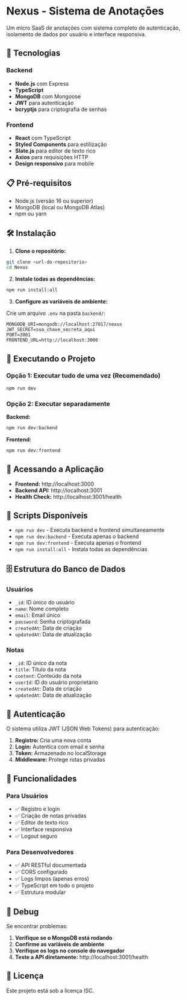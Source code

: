 # Nexus - Sistema de Anotações

Um micro SaaS de anotações com sistema completo de autenticação, isolamento de dados por usuário e interface responsiva.

## 🚀 Tecnologias

### Backend
- **Node.js** com Express
- **TypeScript**
- **MongoDB** com Mongoose
- **JWT** para autenticação
- **bcryptjs** para criptografia de senhas

### Frontend
- **React** com TypeScript
- **Styled Components** para estilização
- **Slate.js** para editor de texto rico
- **Axios** para requisições HTTP
- **Design responsivo** para mobile

## 📋 Pré-requisitos

- Node.js (versão 16 ou superior)
- MongoDB (local ou MongoDB Atlas)
- npm ou yarn

## 🛠️ Instalação

1. **Clone o repositório:**
```bash
git clone <url-do-repositorio>
cd Nexus
```

2. **Instale todas as dependências:**
```bash
npm run install:all
```

3. **Configure as variáveis de ambiente:**

Crie um arquivo `.env` na pasta `backend/`:
```env
MONGODB_URI=mongodb://localhost:27017/nexus
JWT_SECRET=sua_chave_secreta_aqui
PORT=3001
FRONTEND_URL=http://localhost:3000
```

## 🚀 Executando o Projeto

### Opção 1: Executar tudo de uma vez (Recomendado)
```bash
npm run dev
```

### Opção 2: Executar separadamente

**Backend:**
```bash
npm run dev:backend
```

**Frontend:**
```bash
npm run dev:frontend
```

## 📱 Acessando a Aplicação

- **Frontend:** http://localhost:3000
- **Backend API:** http://localhost:3001
- **Health Check:** http://localhost:3001/health

## 🔧 Scripts Disponíveis

- `npm run dev` - Executa backend e frontend simultaneamente
- `npm run dev:backend` - Executa apenas o backend
- `npm run dev:frontend` - Executa apenas o frontend
- `npm run install:all` - Instala todas as dependências

## 🗄️ Estrutura do Banco de Dados

### Usuários
- `_id`: ID único do usuário
- `name`: Nome completo
- `email`: Email único
- `password`: Senha criptografada
- `createdAt`: Data de criação
- `updatedAt`: Data de atualização

### Notas
- `_id`: ID único da nota
- `title`: Título da nota
- `content`: Conteúdo da nota
- `userId`: ID do usuário proprietário
- `createdAt`: Data de criação
- `updatedAt`: Data de atualização

## 🔐 Autenticação

O sistema utiliza JWT (JSON Web Tokens) para autenticação:

1. **Registro:** Cria uma nova conta
2. **Login:** Autentica com email e senha
3. **Token:** Armazenado no localStorage
4. **Middleware:** Protege rotas privadas

## 📱 Funcionalidades

### Para Usuários
- ✅ Registro e login
- ✅ Criação de notas privadas
- ✅ Editor de texto rico
- ✅ Interface responsiva
- ✅ Logout seguro

### Para Desenvolvedores
- ✅ API RESTful documentada
- ✅ CORS configurado
- ✅ Logs limpos (apenas erros)
- ✅ TypeScript em todo o projeto
- ✅ Estrutura modular

## 🐛 Debug

Se encontrar problemas:

1. **Verifique se o MongoDB está rodando**
2. **Confirme as variáveis de ambiente**
3. **Verifique os logs no console do navegador**
4. **Teste a API diretamente:** http://localhost:3001/health

## 📄 Licença

Este projeto está sob a licença ISC. 